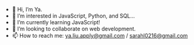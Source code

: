 - 👋 Hi, I’m Ya.
- 👀 I’m interested in JavaScript, Python, and SQL...
- 🌱 I’m currently learning JavaScript!
- 💞️ I’m looking to collaborate on web development.
- 📫 How to reach me: ya.liu.apply@gmail.com / sarahl0216@gmail.com

<!---
ya-liu/ya-liu is a ✨ special ✨ repository because its `README.md` (this file) appears on your GitHub profile.
You can click the Preview link to take a look at your changes.
--->

